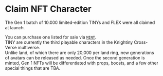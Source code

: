 # Claim NFT Character

The Gen 1 batch of 10.000 limited-edition TINYs and FLEX were all claimed at launch.

You can purchase one listed for sale via [`MINT`](https://knightiny.webflow.io/). \
TINY are currently the third playable characters in the Knightiny Cross-Verse multiverse. \
Unlike land, of which there are only 20,000 per land ring, new generations of avatars can be released as needed. Once the second generation is minted, Gen 1 NFTs will be differentiated with props, boosts, and a few other special things that are TBA.&#x20;
